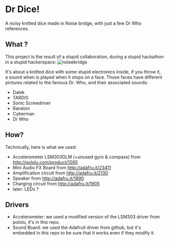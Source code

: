 # Dr Dice!

A noisy knitted dice made in Noise bridge, with just a few Dr Who references.

## What ?

This project is the result of a stupid collaboration, during a stupid hackathon in a stupid hackerspace:
![noisebridge](https://lh3.googleusercontent.com/vej3VOd5sqU_rs2b4-2WLnrc0M20-QCGEmbL3U1Mthe8nmwTkzBNG0v5BymfXs-6lrY3KAx5hHclaykiwz0nhDRyRQRmKzsnyIDMnzyYwTMfOCHHL_z5ywYZfNa0hCkB7BF6FYZhJ7ccjtgD3-bL0cIxnlFV3i8Al28RtJNJ9-1EDw_jf4Wpn3SJ-HaC2LE4sLWn2CIFZjaHeauaOhooc38o7Lz5DZjNUiOZjG8SI976u-WYKp3OW_3dLRYcnJ3JGzs9rWCrRWoV5eE6nx_vghDhFVnGEiKpb5oGlAs-aPHzb70Fb9-ksVnL8zNcGfUnJy5kNnMEO-JLWV4TwRRztipGdbAMdoo2cq2B6p2oiZN6GJi-vDDBtbS6SK221mhVa9HSfOkDLuxaSY4DLrYb8kwOvmEn0z3uWK6oM6-3wxWChhLNeD9WPl74PRymztNUmFXcMVMcLTQz6OJg5ZJ9es9OQFc1GxkIGuIbqPCx7SZ8oyB35FqxfwMOou_qoEUCcA25o8sFnk94nHIueq_onThtijnbcsQCZRzIdixDclAiQ-H_fuX47gUGYbFid0wiVCt_Ti_C_mjt1bB5NIqvSKuLqgOPDkd0S79xyAz02apl36qF7ipvajpXWH2upqtHYBR7xcJZOeNvJe4Q6661YTmEwRYb-hIueFHM0S1H_Ww=w1920-h378-no)

It's about a knitted dice with some stupid electronics inside, if you throw it, a sound when is played when it stops on a face. Those faces have different pictures related to the famous Dr. Who, and their associated sounds:
* Dalek
* TARDIS
* Sonic Screwdriver
* Random
* Cyberman
* Dr Who

## How?

Technically, here is what we used:
* Accelerometer LSM303DLM (+unused gyro & compass) from http://pololu.com/product/1265
* Mini Audio FX Board from http://adafru.it/23411
* Amplification circuit from http://adafru.it/2130
* Speaker from http://adafru.it/1890
* Charging circuit from http://adafru.it/1905
* later: LEDs ?

## Drivers

* Accelerometer: we used a modified version of the LSM303 driver from pololu, it's in this repo.
* Sound Board: we used the Adafruit driver from github, but it's embedded in this repo
to be sure that it works even if they modify it.


